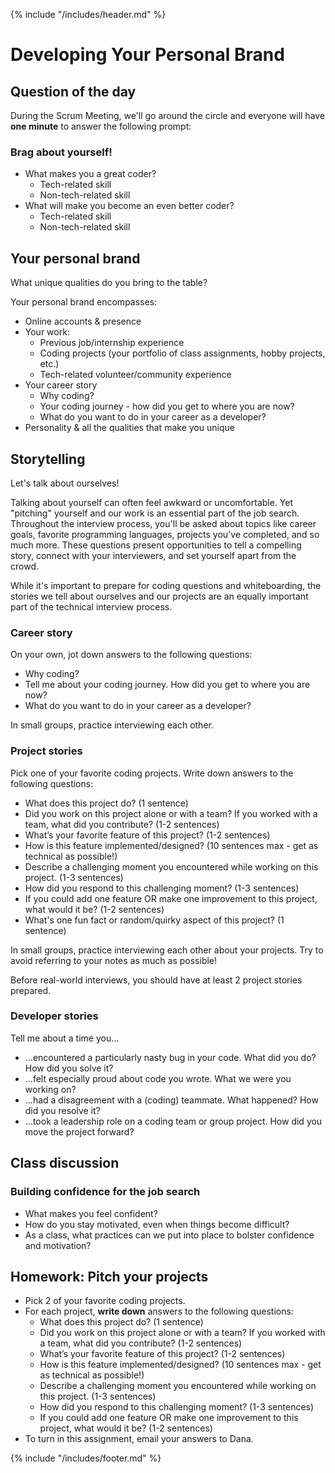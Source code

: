 {% include "/includes/header.md" %}

# Developing Your Personal Brand

## Question of the day

During the Scrum Meeting, we'll go around the circle and everyone will have **one minute** to answer the following prompt:

### Brag about yourself!

* What makes you a great coder?
  * Tech-related skill
  * Non-tech-related skill
* What will make you become an even better coder?
  * Tech-related skill
  * Non-tech-related skill

## Your personal brand

What unique qualities do you bring to the table?

Your personal brand encompasses:
* Online accounts & presence
* Your work:
  * Previous job/internship experience
  * Coding projects (your portfolio of class assignments, hobby projects, etc.)
  * Tech-related volunteer/community experience
* Your career story
  * Why coding?
  * Your coding journey - how did you get to where you are now?
  * What do you want to do in your career as a developer?
* Personality & all the qualities that make you unique

## Storytelling

Let's talk about ourselves!

Talking about yourself can often feel awkward or uncomfortable. Yet "pitching" yourself and our work is an essential part of the job search. Throughout the interview process, you'll be asked about topics like career goals, favorite programming languages, projects you've completed, and so much more. These questions present opportunities to tell a compelling story, connect with your interviewers, and set yourself apart from the crowd.

While it's important to prepare for coding questions and whiteboarding, the stories we tell about ourselves and our projects are an equally important part of the technical interview process.

### Career story

On your own, jot down answers to the following questions:
* Why coding?
* Tell me about your coding journey. How did you get to where you are now?
* What do you want to do in your career as a developer?

In small groups, practice interviewing each other.

### Project stories

Pick one of your favorite coding projects. Write down answers to the following questions:
* What does this project do? (1 sentence)
* Did you work on this project alone or with a team? If you worked with a team, what did you contribute? (1-2 sentences)
* What’s your favorite feature of this project? (1-2 sentences)
* How is this feature implemented/designed? (10 sentences max - get as technical as possible!)
* Describe a challenging moment you encountered while working on this project. (1-3 sentences)
* How did you respond to this challenging moment? (1-3 sentences)
* If you could add one feature OR make one improvement to this project, what would it be? (1-2 sentences)
* What's one fun fact or random/quirky aspect of this project? (1 sentence)
  
In small groups, practice interviewing each other about your projects. Try to avoid referring to your notes as much as possible!

Before real-world interviews, you should have at least 2 project stories prepared.

### Developer stories

Tell me about a time you...
* ...encountered a particularly nasty bug in your code. What did you do? How did you solve it?
* ...felt especially proud about code you wrote. What we were you working on?
* ...had a disagreement with a (coding) teammate. What happened? How did you resolve it?
* ...took a leadership role on a coding team or group project. How did you move the project forward?

## Class discussion

### Building confidence for the job search

* What makes you feel confident?
* How do you stay motivated, even when things become difficult?
* As a class, what practices can we put into place to bolster confidence and motivation?

## Homework: Pitch your projects

* Pick 2 of your favorite coding projects.
* For each project, **write down** answers to the following questions:
  * What does this project do? (1 sentence)
  * Did you work on this project alone or with a team? If you worked with a team, what did you contribute? (1-2 sentences)
  * What’s your favorite feature of this project? (1-2 sentences)
  * How is this feature implemented/designed? (10 sentences max - get as technical as possible!)
  * Describe a challenging moment you encountered while working on this project. (1-3 sentences)
  * How did you respond to this challenging moment? (1-3 sentences)
  * If you could add one feature OR make one improvement to this project, what would it be? (1-2 sentences)
* To turn in this assignment, email your answers to Dana.

{% include "/includes/footer.md" %}
